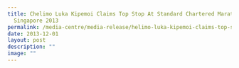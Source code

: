 ```yaml
---
title: Chelimo Luka Kipemoi Claims Top Stop At Standard Chartered Marathon
  Singapore 2013
permalink: /media-centre/media-release/helimo-luka-kipemoi-claims-top-stop-at-sc-marathon-singapore-2013/
date: 2013-12-01
layout: post
description: ""
image: ""
---
```

